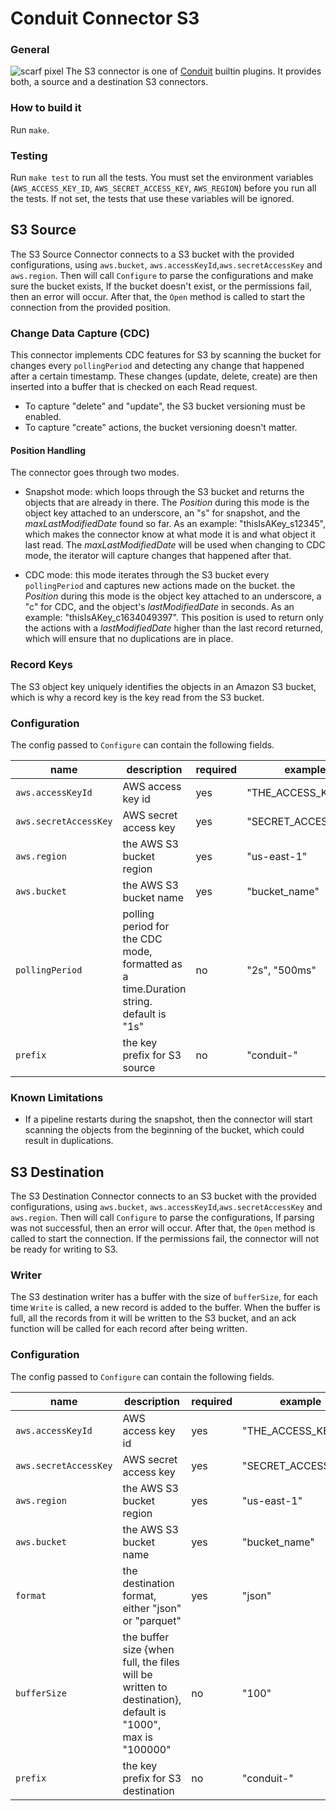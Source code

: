 # Conduit Connector S3

### General
![scarf pixel](https://static.scarf.sh/a.png?x-pxid=191ed0af-67f7-4462-9fc0-13d1cb8e463c)
The S3 connector is one of [Conduit](https://github.com/ConduitIO/conduit) builtin plugins. It provides both, a source
and a destination S3 connectors.

### How to build it

Run `make`.

### Testing

Run `make test` to run all the tests. You must set the environment variables (`AWS_ACCESS_KEY_ID`,
`AWS_SECRET_ACCESS_KEY`, `AWS_REGION`)
before you run all the tests. If not set, the tests that use these variables will be ignored.

## S3 Source

The S3 Source Connector connects to a S3 bucket with the provided configurations, using
`aws.bucket`, `aws.accessKeyId`,`aws.secretAccessKey` and `aws.region`. Then will call `Configure` to parse the
configurations and make sure the bucket exists, If the bucket doesn't exist, or the permissions fail, then an error will
occur. After that, the
`Open` method is called to start the connection from the provided position.

### Change Data Capture (CDC)

This connector implements CDC features for S3 by scanning the bucket for changes every
`pollingPeriod` and detecting any change that happened after a certain timestamp. These changes (update, delete, create)
are then inserted into a buffer that is checked on each Read request.

* To capture "delete" and "update", the S3 bucket versioning must be enabled.
* To capture "create" actions, the bucket versioning doesn't matter.

#### Position Handling

The connector goes through two modes.

* Snapshot mode: which loops through the S3 bucket and returns the objects that are already in there. The _Position_
  during this mode is the object key attached to an underscore, an "s" for snapshot, and the _maxLastModifiedDate_ found
  so far. As an example: "thisIsAKey_s12345", which makes the connector know at what mode it is and what object it last
  read. The _maxLastModifiedDate_ will be used when changing to CDC mode, the iterator will capture changes that
  happened after that.

* CDC mode: this mode iterates through the S3 bucket every `pollingPeriod` and captures new actions made on the bucket.
  the _Position_ during this mode is the object key attached to an underscore, a "c" for CDC, and the object's
  _lastModifiedDate_ in seconds. As an example: "thisIsAKey_c1634049397". This position is used to return only the
  actions with a _lastModifiedDate_ higher than the last record returned, which will ensure that no duplications are in
  place.

### Record Keys

The S3 object key uniquely identifies the objects in an Amazon S3 bucket, which is why a record key is the key read from
the S3 bucket.

### Configuration

The config passed to `Configure` can contain the following fields.

| name                  | description                                                                           | required | example             |
|-----------------------|---------------------------------------------------------------------------------------|----------|---------------------|
| `aws.accessKeyId`     | AWS access key id                                                                     | yes      | "THE_ACCESS_KEY_ID" |
| `aws.secretAccessKey` | AWS secret access key                                                                 | yes      | "SECRET_ACCESS_KEY" |
| `aws.region`          | the AWS S3 bucket region                                                              | yes      | "us-east-1"         |
| `aws.bucket`          | the AWS S3 bucket name                                                                | yes      | "bucket_name"       |
| `pollingPeriod`       | polling period for the CDC mode, formatted as a time.Duration string. default is "1s" | no       | "2s", "500ms"       |
| `prefix`              | the key prefix for S3 source                                                          | no       | "conduit-"          |

### Known Limitations

* If a pipeline restarts during the snapshot, then the connector will start scanning the objects from the beginning of
  the bucket, which could result in duplications.

## S3 Destination

The S3 Destination Connector connects to an S3 bucket with the provided configurations, using
`aws.bucket`, `aws.accessKeyId`,`aws.secretAccessKey` and `aws.region`. Then will call `Configure` to parse the
configurations, If parsing was not successful, then an error will occur. After that, the `Open` method is called to
start the connection. If the permissions fail, the connector will not be ready for writing to S3.

### Writer

The S3 destination writer has a buffer with the size of `bufferSize`, for each time
`Write` is called, a new record is added to the buffer. When the buffer is full, all the records from it will be written
to the S3 bucket, and an ack function will be called for each record after being written.

### Configuration

The config passed to `Configure` can contain the following fields.

| name                  | description                                                                                                     | required | example             |
|-----------------------|-----------------------------------------------------------------------------------------------------------------|----------|---------------------|
| `aws.accessKeyId`     | AWS access key id                                                                                               | yes      | "THE_ACCESS_KEY_ID" |
| `aws.secretAccessKey` | AWS secret access key                                                                                           | yes      | "SECRET_ACCESS_KEY" |
| `aws.region`          | the AWS S3 bucket region                                                                                        | yes      | "us-east-1"         |
| `aws.bucket`          | the AWS S3 bucket name                                                                                          | yes      | "bucket_name"       |
| `format`              | the destination format, either "json" or "parquet"                                                              | yes      | "json"              |
| `bufferSize`          | the buffer size {when full, the files will be written to destination}, default is "1000", max is "100000"       | no       | "100"               |
| `prefix`              | the key prefix for S3 destination                                                                               | no       | "conduit-"          |

